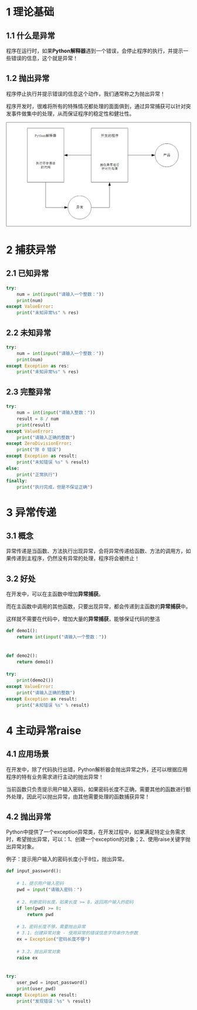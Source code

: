 # 1 理论基础

## 1.1 什么是异常

程序在运行时，如果**Python解释器**遇到一个错误，会停止程序的执行，并提示一些错误的信息，这个就是异常！

## 1.2 抛出异常

程序停止执行并提示错误的信息这个动作，我们通常称之为抛出异常！

程序开发时，很难将所有的特殊情况都处理的面面俱到，通过异常捕获可以针对突发事件做集中的处理，从而保证程序的稳定性和健壮性。

![image-20201212212453852](../../插图/image-20201212212453852.png)

# 2 捕获异常

## 2.1 已知异常

```python
try:
    num = int(input("请输入一个整数："))
    print(num)
except ValueError:
    print("未知异常%s" % res)
```

## 2.2 未知异常

```python
try:
    num = int(input("请输入一个整数："))
    print(num)
except Exception as res:
    print("未知异常%s" % res)
```

## 2.3 完整异常

```python
try:
    num = int(input("请输入整数："))
    result = 8 / num
    print(result)
except ValueError:
    print("请输入正确的整数")
except ZeroDivisionError:
    print("除 0 错误")
except Exception as result:
    print("未知错误 %s" % result)
else:
    print("正常执行")
finally:
    print("执行完成，但是不保证正确")
```

# 3 异常传递

## 3.1 概念

异常传递是当函数、方法执行出现异常，会将异常传递给函数、方法的调用方，如果传递到主程序，仍然没有异常的处理，程序将会被终止！

## 3.2 好处

在开发中，可以在主函数中增加**异常捕获**。

而在主函数中调用的其他函数，只要出现异常，都会传递到主函数的**异常捕获**中。

这样就不需要在代码中，增加大量的**异常捕获**，能够保证代码的整洁

```python
def demo1():
    return int(input("请输入一个整数："))


def demo2():
    return demo1()

try:
    print(demo2())
except ValueError:
    print("请输入正确的整数")
except Exception as result:
    print("未知错误 %s" % result)
```

# 4 主动异常raise

## 4.1 应用场景

在开发中，除了代码执行出错，Python解析器会抛出异常之外，还可以根据应用程序的特有业务需求进行主动的抛出异常！

当前函数只负责提示用户输入密码，如果密码长度不正确，需要其他的函数进行额外处理，因此可以抛出异常，由其他需要处理的函数捕获异常！

## 4.2 抛出异常

Python中提供了一个exception异常类，在开发过程中，如果满足特定业务需求时，希望抛出异常，可以：1、创建一个exception的对象；2、使用raise关键字抛出异常对象。

例子：提示用户输入的密码长度小于8位，抛出异常。

```python
def input_password():

    # 1、提示用户输入密码
    pwd = input("请输入密码：")

    # 2、判断密码长度，如果长度 >= 8，返回用户输入的密码
    if len(pwd) >= 8:
        return pwd

    # 3、密码长度不够，需要抛出异常
    # 3.1、创建异常对象 - 使用异常的错误信息字符串作为参数
    ex = Exception("密码长度不够")

    # 3.2、抛出异常对象
    raise ex


try:
    user_pwd = input_password()
    print(user_pwd)
except Exception as result:
    print("发现错误：%s" % result)
```



